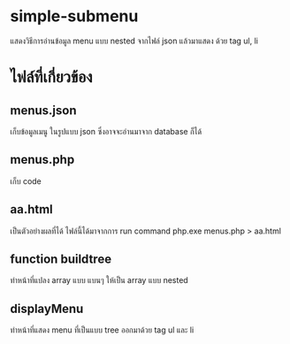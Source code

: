# simple-submenu
แสดงวิธีการอ่านข้อมูล menu แบบ nested จากไฟล์ json แล้วมาแสดง ด้วย tag ul, li

# ไฟล์ที่เกี่ยวข้อง
## menus.json
เก็บข้อมูลเมนู ในรูปแบบ json ซึ่งอาจจะอ่านมาจาก database ก็ได้

## menus.php
เก็บ code

## aa.html 
เป็นตัวอย่างผลที่ได้ ไฟล์นี้ได้มาจากการ run command php.exe menus.php > aa.html


## function buildtree
ทำหน้าที่แปลง array แบบ แบนๆ ให้เป็น array แบบ nested

## displayMenu
ทำหน้าที่แสดง menu ที่เป็นแบบ tree ออกมาด้วย tag ul และ li
